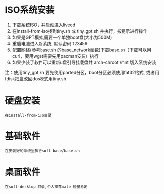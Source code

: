 ISO系统安装
===
1. 下载系统ISO，并启动进入livecd
2. 在install-from-iso找到tiny.sh 或 tiny_gpt.sh 并执行，按提示进行操作
3. 如果是GPT模式,需要一个单独boot盘(大小为500M)
4. 重启电脑进入新系统, 默认密码 123456
5. 配置网络(参考base.sh 的base_network函数)下载base.sh（下载可以用curl，要用wget需要先用pacman安装）执行
6. 如果少装了软件可以重新u盘引导挂载盘并 arch-chroot /mnt 切入系统安装

注：使用tiny_gpt.sh 要先使用parted分区，boot分区必须使用fat32格式, 或者用fdisk把盘改回dos模式用tiny.sh

硬盘安装
===
    在install-from-iso目录

基础软件
===
    在安装好的系统里执行soft-base/base.sh

桌面软件
===
    在soft-desktop 目录,个人推荐mate 轻量稳定